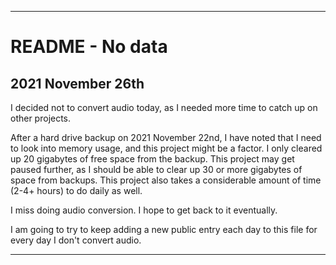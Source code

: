 
***

# README - No data

## 2021 November 26th

I decided not to convert audio today, as I needed more time to catch up on other projects.

After a hard drive backup on 2021 November 22nd, I have noted that I need to look into memory usage, and this project might be a factor. I only cleared up 20 gigabytes of free space from the backup. This project may get paused further, as I should be able to clear up 30 or more gigabytes of space from backups. This project also takes a considerable amount of time (2-4+ hours) to do daily as well.

I miss doing audio conversion. I hope to get back to it eventually.

I am going to try to keep adding a new public entry each day to this file for every day I don't convert audio.

***
